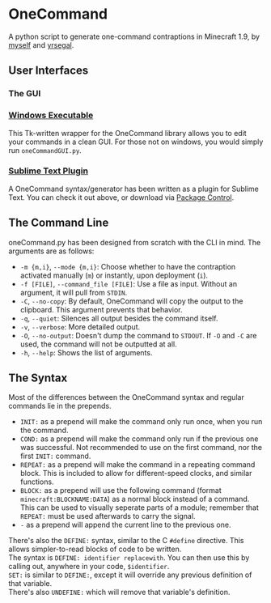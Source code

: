 # OneCommand
A python script to generate one-command contraptions in Minecraft 1.9, by [myself](http://thedestruc7i0n.ca) and [yrsegal](http://github.com/yrsegal).

## User Interfaces
### The GUI
### [Windows Executable](https://github.com/destruc7i0n/OneCommand/releases/download/v1.0.2/OneCommandGUI.v1.0.2.zip)
This Tk-written wrapper for the OneCommand library allows you to edit your commands in a clean GUI. For those not on windows, you would simply run `oneCommandGUI.py`.
### [Sublime Text Plugin](https://packagecontrol.io/packages/One%20Command%20Syntax%20Highlighter)
A OneCommand syntax/generator has been written as a plugin for Sublime Text. You can check it out above, or download via [Package Control](https://packagecontrol.io).

## The Command Line
oneCommand.py has been designed from scratch with the CLI in mind. The arguments are as follows:
* `-m {m,i}`, `--mode {m,i}`: Choose whether to have the contraption activated manually (`m`) or instantly, upon deployment (`i`).
* `-f [FILE]`, `--command_file [FILE]`: Use a file as input. Without an argument, it will pull from `STDIN`.
* `-C`, `--no-copy`: By default, OneCommand will copy the output to the clipboard. This argument prevents that behavior.
* `-q`, `--quiet`: Silences all output besides the command itself.
* `-v`, `--verbose`: More detailed output.
* `-O`, `--no-output`: Doesn't dump the command to `STDOUT`. If `-O` and `-C` are used, the command will not be outputted at all.
* `-h`, `--help`: Shows the list of arguments.

## The Syntax
Most of the differences between the OneCommand syntax and regular commands lie in the prepends.  

* `INIT:` as a prepend will make the command only run once, when you run the command.
* `COND:` as a prepend will make the command only run if the previous one was successful. Not recommended to use on the first command, nor the first `INIT:` command.
* `REPEAT:` as a prepend will make the command in a repeating command block. This is included to allow for different-speed clocks, and similar functions.
* `BLOCK:` as a prepend will use the following command (format `minecraft:BLOCKNAME:DATA`) as a normal block instead of a command. This can be used to visually seperate parts of a module; remember that `REPEAT:` must be used afterwards to carry the signal.
* `-` as a prepend will append the current line to the previous one.

There's also the `DEFINE:` syntax, similar to the C `#define` directive. This allows simpler-to-read blocks of code to be written.  
The syntax is `DEFINE: identifier replacewith`. You can then use this by calling out, anywhere in your code, `$identifier`.  
`SET:` is similar to `DEFINE:`, except it will override any previous definition of that variable.  
There's also `UNDEFINE:` which will remove that variable's definition.